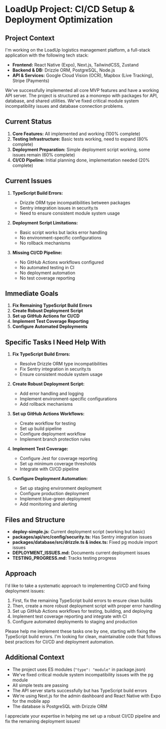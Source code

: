 # LoadUp Project: CI/CD Setup & Deployment Optimization

## Project Context

I'm working on the LoadUp logistics management platform, a full-stack application with the following tech stack:

- **Frontend:** React Native (Expo), Next.js, TailwindCSS, Zustand
- **Backend & DB:** Drizzle ORM, PostgreSQL, Node.js
- **API & Services:** Google Cloud Vision (OCR), Mapbox (Live Tracking), Stripe (Payments)

We've successfully implemented all core MVP features and have a working API server. The project is structured as a monorepo with packages for API, database, and shared utilities. We've fixed critical module system incompatibility issues and database connection problems.

## Current Status

1. **Core Features:** All implemented and working (100% complete)
2. **Testing Infrastructure:** Basic tests working, need to expand (80% complete)
3. **Deployment Preparation:** Simple deployment script working, some issues remain (60% complete)
4. **CI/CD Pipeline:** Initial planning done, implementation needed (20% complete)

## Current Issues

1. **TypeScript Build Errors:**
   - Drizzle ORM type incompatibilities between packages
   - Sentry integration issues in security.ts
   - Need to ensure consistent module system usage

2. **Deployment Script Limitations:**
   - Basic script works but lacks error handling
   - No environment-specific configurations
   - No rollback mechanisms

3. **Missing CI/CD Pipeline:**
   - No GitHub Actions workflows configured
   - No automated testing in CI
   - No deployment automation
   - No test coverage reporting

## Immediate Goals

1. **Fix Remaining TypeScript Build Errors**
2. **Create Robust Deployment Script**
3. **Set up GitHub Actions for CI/CD**
4. **Implement Test Coverage Reporting**
5. **Configure Automated Deployments**

## Specific Tasks I Need Help With

1. **Fix TypeScript Build Errors:**
   - Resolve Drizzle ORM type incompatibilities
   - Fix Sentry integration in security.ts
   - Ensure consistent module system usage

2. **Create Robust Deployment Script:**
   - Add error handling and logging
   - Implement environment-specific configurations
   - Add rollback mechanisms

3. **Set up GitHub Actions Workflows:**
   - Create workflow for testing
   - Set up build pipeline
   - Configure deployment workflow
   - Implement branch protection rules

4. **Implement Test Coverage:**
   - Configure Jest for coverage reporting
   - Set up minimum coverage thresholds
   - Integrate with CI/CD pipeline

5. **Configure Deployment Automation:**
   - Set up staging environment deployment
   - Configure production deployment
   - Implement blue-green deployment
   - Add monitoring and alerting

## Files and Structure

- **deploy-simple.js:** Current deployment script (working but basic)
- **packages/api/src/config/security.ts:** Has Sentry integration issues
- **packages/database/src/drizzle.ts & index.ts:** Fixed pg module import issues
- **DEPLOYMENT_ISSUES.md:** Documents current deployment issues
- **TESTING_PROGRESS.md:** Tracks testing progress

## Approach

I'd like to take a systematic approach to implementing CI/CD and fixing deployment issues:

1. First, fix the remaining TypeScript build errors to ensure clean builds
2. Then, create a more robust deployment script with proper error handling
3. Set up GitHub Actions workflows for testing, building, and deploying
4. Implement test coverage reporting and integrate with CI
5. Configure automated deployments to staging and production

Please help me implement these tasks one by one, starting with fixing the TypeScript build errors. I'm looking for clean, maintainable code that follows best practices for CI/CD and deployment automation.

## Additional Context

- The project uses ES modules (`"type": "module"` in package.json)
- We've fixed critical module system incompatibility issues with the pg module
- All simple tests are passing
- The API server starts successfully but has TypeScript build errors
- We're using Next.js for the admin dashboard and React Native with Expo for the mobile app
- The database is PostgreSQL with Drizzle ORM

I appreciate your expertise in helping me set up a robust CI/CD pipeline and fix the remaining deployment issues! 